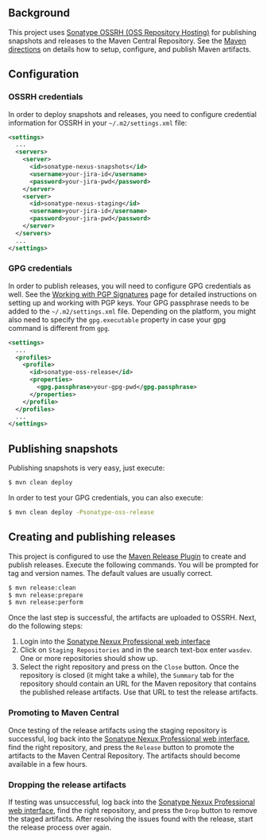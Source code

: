 
## Background

This project uses [Sonatype OSSRH (OSS Repository Hosting)][ossrh] for publishing snapshots and releases to the Maven Central Repository. See the [Maven directions][ossrh-maven] on details how to setup, configure, and publish Maven artifacts.

## Configuration

### OSSRH credentials

In order to deploy snapshots and releases, you need to configure credential information for OSSRH in your `~/.m2/settings.xml` file:

```xml
<settings>
  ...
  <servers>
    <server>
      <id>sonatype-nexus-snapshots</id>
      <username>your-jira-id</username>
      <password>your-jira-pwd</password>
    </server>
    <server>
      <id>sonatype-nexus-staging</id>
      <username>your-jira-id</username>
      <password>your-jira-pwd</password>
    </server>
  </servers>
  ...
</settings>
```

### GPG credentials

In order to publish releases, you will need to configure GPG credentials as well. See the [Working with PGP Signatures][pgp] page for detailed instructions on setting up and working with PGP keys. Your GPG passphrase needs to be added to the `~/.m2/settings.xml` file. Depending on the platform, you might also need to specify the `gpg.executable` property in case your gpg command is different from `gpg`. 

```xml
<settings>
  ...
  <profiles>
    <profile>
      <id>sonatype-oss-release</id>
      <properties>
        <gpg.passphrase>your-gpg-pwd</gpg.passphrase>
      </properties>
    </profile>
  </profiles>
  ...
</settings>
```

## Publishing snapshots

Publishing snapshots is very easy, just execute:

```bash
$ mvn clean deploy
```

In order to test your GPG credentials, you can also execute:

```bash
$ mvn clean deploy -Psonatype-oss-release
```

## Creating and publishing releases

This project is configured to use the [Maven Release Plugin][] to create and publish releases. Execute the following commands. You will be prompted for tag and version names. The default values are usually correct.

```bash
$ mvn release:clean
$ mvn release:prepare
$ mvn release:perform
```

Once the last step is successful, the artifacts are uploaded to OSSRH. Next, do the following steps:
 1. Login into the [Sonatype Nexux Professional web interface][ossrh-web]
 2. Click on `Staging Repositories` and in the search text-box enter `wasdev`. One or more repositories should show up.
 3. Select the right repository and press on the `Close` button. Once the repository is closed (it might take a while), the `Summary` tab for the repository should contain an URL for the Maven repository that contains the published release artifacts. Use that URL to test the release artifacts.

### Promoting to Maven Central

Once testing of the release artifacts using the staging repository is successful, log back into the [Sonatype Nexux Professional web interface][ossrh-web], find the right repository, and press the `Release` button to promote the artifacts to the Maven Central Repository. The artifacts should become available in a few hours.

### Dropping the release artifacts

If testing was unsuccessful, log back into the [Sonatype Nexux Professional web interface][ossrh-web], find the right repository, and press the `Drop` button to remove the staged artifacts. After resolving the issues found with the release, start the release process over again.


[ossrh]: http://central.sonatype.org/pages/ossrh-guide.html
[ossrh-maven]: http://central.sonatype.org/pages/apache-maven.html
[ossrh-web]: https://oss.sonatype.org/
[pgp]: http://central.sonatype.org/pages/working-with-pgp-signatures.html
[Maven Release Plugin]: http://maven.apache.org/components/maven-release/maven-release-plugin/
